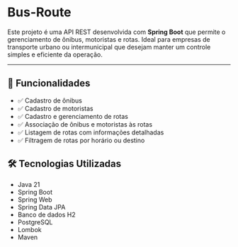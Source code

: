 # Bus-Route

Este projeto é uma API REST desenvolvida com **Spring Boot** que permite o gerenciamento de ônibus, motoristas e rotas. Ideal para empresas de transporte urbano ou intermunicipal que desejam manter um controle simples e eficiente da operação.

---

## 📌 Funcionalidades

- ✅ Cadastro de ônibus
- ✅ Cadastro de motoristas
- ✅ Cadastro e gerenciamento de rotas
- ✅ Associação de ônibus e motoristas às rotas
- ✅ Listagem de rotas com informações detalhadas
- ✅ Filtragem de rotas por horário ou destino

## 🛠️ Tecnologias Utilizadas

- Java 21
- Spring Boot
- Spring Web
- Spring Data JPA
- Banco de dados H2
- PostgreSQL
- Lombok
- Maven
